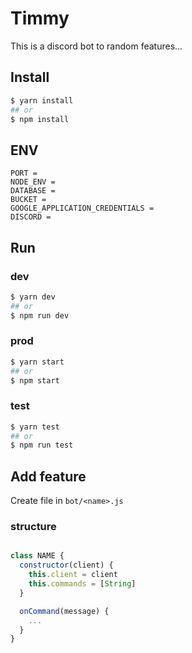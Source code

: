 # Timmy

This is a discord bot to random features...

## Install

```bash
$ yarn install
## or
$ npm install
```
## ENV

```env
PORT =
NODE_ENV =
DATABASE =
BUCKET =
GOOGLE_APPLICATION_CREDENTIALS =
DISCORD =
```

## Run

### dev

```bash
$ yarn dev
## or
$ npm run dev
```

### prod

```bash
$ yarn start
## or
$ npm start
```

### test

```bash
$ yarn test
## or
$ npm run test
```

## Add feature

Create file in `bot/<name>.js`

### structure

```js

class NAME {
  constructor(client) {
    this.client = client
    this.commands = [String]
  }

  onCommand(message) {
    ...
  }
}

```
